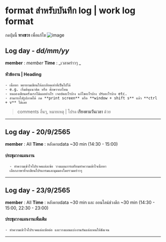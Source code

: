 # format สำหรับบันทึก log | work log format
กดปุ่มนี้ **ทางขวา** เพื่อแก้ไข
![image](https://user-images.githubusercontent.com/76035337/193006396-024b3fd8-93e3-4e24-97f0-2f8b167320ea.png)


## Log day - _dd/mm/yy_
**member** : _member_
**Time** : _เวลาคร่าวๆ _
  #### หัวข้องาน | Heading
    - เนื้อหา พยายามเขียนให้ละเอียดเท่าที่เป็นไปได้
    - e.g. เริ่มต้นแนวคิด หรือ ศึกษาจากไหน
    - ทดลองเขียนครั้งแรกได้ผลอย่างไร เจอบัคอะไรบ้าง แก้ไขอะไรบ้าง ปรับอะไรบ้าง etc.
    - สามารถใส่รูปภาพได้ กด **print screen** หรือ **window + shift s** แล้ว **ctrl + v** ได้เลย
    
> comments อื่นๆ, หมายเหตุ | โปรด **เรียงตามวันเวลา** ด้วย

_____________________________________________________________________________

## Log day - 20/9/2565
**member** : All
**Time** : หลังคาบdata ~30 min (14:30 - 15:00)
  #### ประชุมวางแผนงาน
      - ทำความเข้าใจโปรเจคแต่ละข้อ วางแผนการเตรียมทำความเข้าใจเนื้อหา 
      เลือกภาษาที่จะเขียนโปรแกรมและมุมมองโดยรวมคร่าวๆ 
      
_____________________________________________________________________________


## Log day - 23/9/2565
**member** : All
**Time** : หลังคาบdata ~30 min และ ออนไลน์ช่วงดึก ~30 min  (14:30 - 15:00, 22:30 - 23:00)
  #### ประชุมวางแผนงานเพิ่มเติม
    - ทำความเข้าใจโปรเจคแต่ละข้อต่อ และวางแผนแบ่งงานกันแต่ละคนให้ชัดเจน
_____________________________________________________________________________
